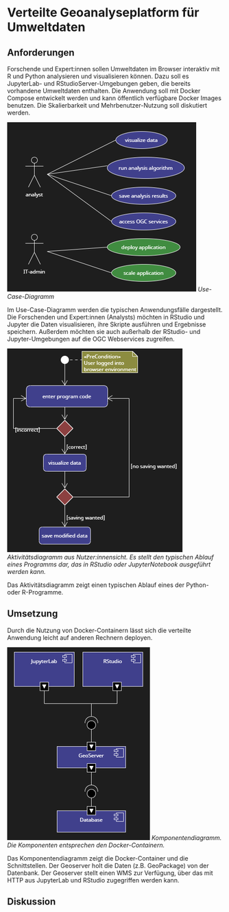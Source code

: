 # Verteilte Geoanalyseplatform für Umweltdaten

## Anforderungen

Forschende und Expert:innen sollen Umweltdaten im Browser interaktiv mit R und Python analysieren und visualisieren können. Dazu soll es JupyterLab- und RStudioServer-Umgebungen geben, die bereits vorhandene Umweltdaten enthalten.
Die Anwendung soll mit Docker Compose entwickelt werden und kann öffentlich verfügbare Docker Images benutzen.
Die Skalierbarkeit und Mehrbenutzer-Nutzung soll diskutiert werden.

![Use Case Diagram](diagrams/use-cases.png "Use Case Diagram")
*Use-Case-Diagramm*

Im Use-Case-Diagramm werden die typischen Anwendungsfälle dargestellt. Die Forschenden und Expert:innen (Analysts) möchten in RStudio und Jupyter die Daten visualisieren, ihre Skripte ausführen und Ergebnisse speichern. Außerdem möchten sie auch außerhalb der RStudio- und Jupyter-Umgebungen auf die OGC Webservices zugreifen.

![Activity Diagram](diagrams/activity-diagram.png "Activity Diagram")
*Aktivitätsdiagramm aus Nutzer:innensicht. Es stellt den typischen Ablauf eines Programms dar, das in RStudio oder JupyterNotebook ausgeführt werden kann.*

Das Aktivitätsdiagramm zeigt einen typischen Ablauf eines der Python- oder R-Programme.

## Umsetzung

Durch die Nutzung von Docker-Containern lässt sich die verteilte Anwendung leicht auf anderen Rechnern deployen. 

![Component Diagram](diagrams/component-diagram.png "Component Diagram")
*Komponentendiagramm. Die Komponenten entsprechen den Docker-Containern.*

Das Komponentendiagramm zeigt die Docker-Container und die Schnittstellen.
Der Geoserver holt die Daten (z.B. GeoPackage) von der Datenbank.
Der Geoserver stellt einen WMS zur Verfügung, über das mit HTTP aus JupyterLab und RStudio zugegriffen werden kann.

## Diskussion
